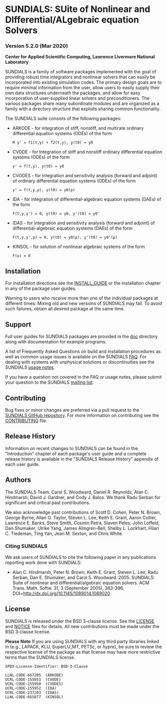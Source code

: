 # SUNDIALS: SUite of Nonlinear and DIfferential/ALgebraic equation Solvers #
### Version 5.2.0 (Mar 2020) ###

**Center for Applied Scientific Computing, Lawrence Livermore National Laboratory**

SUNDIALS is a family of software packages implemented with the goal of
providing robust time integrators and nonlinear solvers that can easily be
incorporated into existing simulation codes. The primary design goals are to
require minimal information from the user, allow users to easily supply their
own data structures underneath the packages, and allow for easy incorporation
of user-supplied linear solvers and preconditioners. The various packages share
many subordinate modules and are organized as a family with a directory
structure that exploits sharing common functionality.

The SUNDIALS suite consists of the following packages:

* ARKODE - for integration of stiff, nonstiff, and multirate ordinary
differential equation systems (ODEs) of the form

  ``` M y' = f1(t,y) + f2(t,y), y(t0) = y0 ```

* CVODE - for integration of stiff and nonstiff ordinary differential equation
systems (ODEs) of the form

  ``` y' = f(t,y), y(t0) = y0 ```

* CVODES - for integration and sensitivity analysis (forward and adjoint) of
ordinary differential equation systems (ODEs) of the form

  ``` y' = f(t,y,p), y(t0) = y0(p) ```

* IDA - for integration of differential-algebraic equation systems (DAEs) of
the form

  ``` F(t,y,y') = 0, y(t0) = y0, y'(t0) = y0' ```

* IDAS - for integration and sensitivity analysis (forward and adjoint) of
differential-algebraic equation systems (DAEs) of the form

  ``` F(t,y,y',p) = 0, y(t0) = y0(p), y'(t0) = y0'(p) ```

* KINSOL - for solution of nonlinear algebraic systems of the form

  ``` F(u) = 0 ```

## Installation ##

For installation directions see the [INSTALL_GUIDE](./INSTALL_GUIDE.pdf) or
the installation chapter in any of the package user guides.

Warning to users who receive more than one of the individual packages at
different times: Mixing old and new versions of SUNDIALS may fail. To avoid
such failures, obtain all desired package at the same time.

## Support ##

Full user guides for SUNDIALS packages are provided in the [doc](./doc)
directory along with documentation for example programs.

A list of Frequently Asked Questions on build and installation procedures as
well as common usage issues is available on the SUNDIALS [FAQ](https://computing.llnl.gov/projects/sundials/faq).
For dealing with systems with unphysical solutions or discontinuities see the
SUNDIALS [usage notes](https://computing.llnl.gov/projects/sundials/usage-notes).

If you have a question not covered in the FAQ or usage notes, please submit
your question to the SUNDIALS [mailing list](https://computing.llnl.gov/projects/sundials/mailing-list).

## Contributing ##

Bug fixes or minor changes are preferred via a pull request to the
[SUNDIALS GitHub repository](https://github.com/LLNL/sundials). For more
information on contributing see the [CONTRIBUTING](./CONTRIBUTING.md) file.

## Release History ##

Information on recent changes to SUNDIALS can be found in the "Introduction"
chapter of each package's user guide and a complete release history is available
in the "SUNDIALS Release History" appendix of each user guide.

## Authors ##

The SUNDIALS Team: Carol S. Woodward, Daniel R. Reynolds, Alan C. Hindmarsh,
David J. Gardner, and Cody J. Balos. We thank Radu Serban for significant
and critical past contributions.

We also acknowledge past contributions of Scott D. Cohen, Peter N. Brown,
George Byrne, Allan G. Taylor, Steven L. Lee, Keith E. Grant, Aaron Collier,
Lawrence E. Banks, Steve Smith, Cosmin Petra, Slaven Peles, John Loffeld, Dan Shumaker,
Ulrike Yang, James Almgren-Bell, Shelby L. Lockhart, Hilari C. Tiedeman, Ting Yan,
Jean M. Sexton, and Chris White.

### Citing SUNDIALS ###

We ask users of SUNDIALS to cite the following paper in any publications
reporting work done with SUNDIALS:

* Alan C. Hindmarsh, Peter N. Brown, Keith E. Grant, Steven L. Lee, Radu
Serban, Dan E. Shumaker, and Carol S. Woodward. 2005. SUNDIALS: Suite of
nonlinear and differential/algebraic equation solvers. ACM Trans. Math. Softw.
31, 3 (September 2005), 363-396. DOI=http://dx.doi.org/10.1145/1089014.1089020

## License ##

SUNDIALS is released under the BSD 3-clause license. See the [LICENSE](./LICENSE)
and [NOTICE](./NOTICE) files for details. All new contributions must be made
under the BSD 3-clause license.

**Please Note** If you are using SUNDIALS with any third party libraries linked
in (e.g., LAPACK, KLU, SuperLU_MT, PETSc, or *hypre*), be sure to review the
respective license of the package as that license may have more restrictive
terms than the SUNDIALS license.

```
SPDX-License-Identifier: BSD-3-Clause

LLNL-CODE-667205  (ARKODE)
UCRL-CODE-155951  (CVODE)
UCRL-CODE-155950  (CVODES)
UCRL-CODE-155952  (IDA)
UCRL-CODE-237203  (IDAS)
LLNL-CODE-665877  (KINSOL)
```
